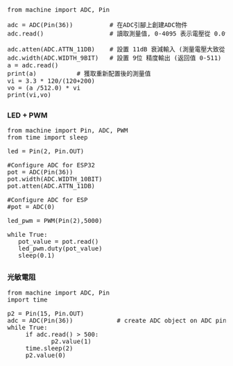<pre>
from machine import ADC, Pin

adc = ADC(Pin(36))          # 在ADC引腳上創建ADC物件
adc.read()                  # 讀取測量值, 0-4095 表示電壓從 0.0v - 1.0v

adc.atten(ADC.ATTN_11DB)    # 設置 11dB 衰減輸入 (測量電壓大致從 0.0v - 3.6v)
adc.width(ADC.WIDTH_9BIT)   # 設置 9位 精度輸出 (返回值 0-511)
a = adc.read()
print(a)           # 獲取重新配置後的測量值
vi = 3.3 * 120/(120+200)
vo = (a /512.0) * vi
print(vi,vo)
</pre>
##
### LED + PWM
<pre>
from machine import Pin, ADC, PWM
from time import sleep

led = Pin(2, Pin.OUT)

#Configure ADC for ESP32
pot = ADC(Pin(36))
pot.width(ADC.WIDTH_10BIT)
pot.atten(ADC.ATTN_11DB)

#Configure ADC for ESP
#pot = ADC(0)

led_pwm = PWM(Pin(2),5000)

while True:
   pot_value = pot.read()
   led_pwm.duty(pot_value)
   sleep(0.1)
</pre>
##
### 光敏電阻
<pre>
from machine import ADC, Pin
import time

p2 = Pin(15, Pin.OUT)
adc = ADC(Pin(36))            # create ADC object on ADC pin
while True:
     if adc.read() > 500:
            p2.value(1)
     time.sleep(2)
     p2.value(0)
</pre>
